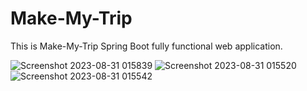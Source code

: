 # Make-My-Trip
This is Make-My-Trip Spring Boot fully functional web application.


![Screenshot 2023-08-31 015839](https://github.com/Kasif001/Make-My-Trip/assets/125661964/dbf8455a-0e63-4ac5-ab47-322ebeb7bd68)
![Screenshot 2023-08-31 015520](https://github.com/Kasif001/Make-My-Trip/assets/125661964/197c1219-2bed-4874-a4e6-9f178f68c4de)
![Screenshot 2023-08-31 015542](https://github.com/Kasif001/Make-My-Trip/assets/125661964/c7f435c5-b5cc-4854-bcda-edc5500d69d8)
